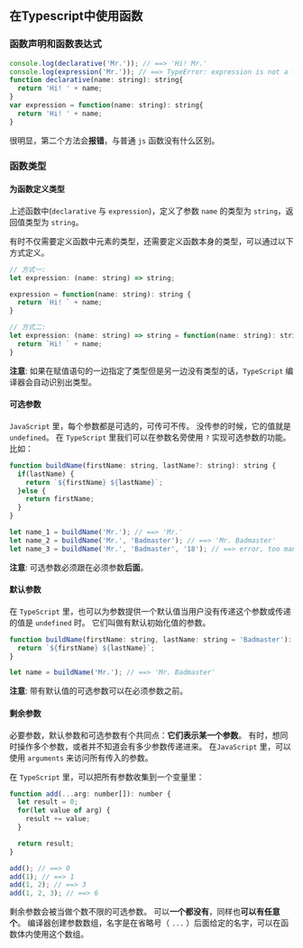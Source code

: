 ## 在Typescript中使用函数

### 函数声明和函数表达式

```js
console.log(declarative('Mr.')); // ==> 'Hi! Mr.'
console.log(expression('Mr.')); // ==> TypeError: expression is not a function
function declarative(name: string): string{
  return 'Hi! ' + name;
}
var expression = function(name: string): string{
  return 'Hi! ' + name;
}
```

很明显，第二个方法会**报错**，与普通 `js` 函数没有什么区别。

### 函数类型
#### 为函数定义类型
上述函数中(`declarative` 与 `expression`)，定义了参数 `name` 的类型为 `string`，返回值类型为 `string`。

有时不仅需要定义函数中元素的类型，还需要定义函数本身的类型，可以通过以下方式定义。
```js
// 方式一:
let expression: (name: string) => string;

expression = function(name: string): string {
  return `Hi! ` + name;
}

// 方式二:
let expression: (name: string) => string = function(name: string): string {
  return `Hi! ` + name;
}
```

**注意**: 如果在赋值语句的一边指定了类型但是另一边没有类型的话，`TypeScript` 编译器会自动识别出类型。

#### 可选参数
`JavaScript` 里，每个参数都是可选的，可传可不传。 没传参的时候，它的值就是 `undefined`。 在 `TypeScript` 里我们可以在参数名旁使用 `?` 实现可选参数的功能。 比如：
```js
function buildName(firstName: string, lastName?: string): string {
  if(lastName) {
    return `${firstName} ${lastName}`;
  }else {
    return firstName;
  }
}

let name_1 = buildName('Mr.'); // ==> 'Mr.'
let name_2 = buildName('Mr.', 'Badmaster'); // ==> 'Mr. Badmaster'
let name_3 = buildName('Mr.', 'Badmaster', '18'); // ==> error, too many parameters
```

**注意**: 可选参数必须跟在必须参数**后面**。

#### 默认参数
在 `TypeScript` 里，也可以为参数提供一个默认值当用户没有传递这个参数或传递的值是 `undefined` 时。 它们叫做有默认初始化值的参数。
```js
function buildName(firstName: string, lastName: string = 'Badmaster'): string {
  return `${firstName} ${lastName}`;
}

let name = buildName('Mr.'); // ==> 'Mr. Badmaster'
```

**注意**: 带有默认值的可选参数可以在必须参数之前。

#### 剩余参数
必要参数，默认参数和可选参数有个共同点：**它们表示某一个参数**。 有时，想同时操作多个参数，或者并不知道会有多少参数传递进来。 在`JavaScript` 里，可以使用 `arguments` 来访问所有传入的参数。

在 `TypeScript` 里，可以把所有参数收集到一个变量里：
```js
function add(...arg: number[]): number {
  let result = 0;
  for(let value of arg) {
    result += value;
  }

  return result;
}

add(); // ==> 0
add(1); // ==> 1
add(1, 2); // ==> 3
add(1, 2, 3); // ==> 6
```

剩余参数会被当做个数不限的可选参数。 可以**一个都没有**，同样也**可以有任意个**。 编译器创建参数数组，名字是在省略号（ `...` ）后面给定的名字，可以在函数体内使用这个数组。